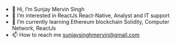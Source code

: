 - 👋 Hi, I’m Sunjay Mervin Singh
- 👀 I’m interested in ReactJs React-Native, Analyst and IT support
- 🌱 I’m currently learning Ethereum blockchain Solidity, Computer Network, ReactJs
- 📫 How to reach me sunjaysinghmervin@gmail.com

<!---
sunjayjagjit/sunjayjagjit is a ✨ special ✨ repository because its `README.md` (this file) appears on your GitHub profile.
You can click the Preview link to take a look at your changes.
--->
